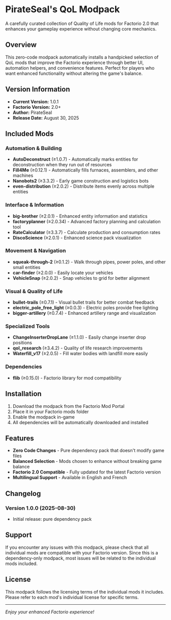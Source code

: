 # PirateSeal's QoL Modpack

A carefully curated collection of Quality of Life mods for Factorio 2.0 that enhances your gameplay experience without changing core mechanics.

## Overview

This zero-code modpack automatically installs a handpicked selection of QoL mods that improve the Factorio experience through better UI, automation helpers, and convenience features. Perfect for players who want enhanced functionality without altering the game's balance.

## Version Information

- **Current Version:** 1.0.1
- **Factorio Version:** 2.0+
- **Author:** PirateSeal
- **Release Date:** August 30, 2025

## Included Mods

### Automation & Building
- **AutoDeconstruct** (≥1.0.7) - Automatically marks entities for deconstruction when they run out of resources
- **Fill4Me** (≥0.12.1) - Automatically fills furnaces, assemblers, and other machines
- **Nanobots2** (≥3.3.2) - Early game construction and logistics bots
- **even-distribution** (≥2.0.2) - Distribute items evenly across multiple entities

### Interface & Information
- **big-brother** (≥2.0.1) - Enhanced entity information and statistics
- **factoryplanner** (≥2.0.34) - Advanced factory planning and calculation tool
- **RateCalculator** (≥3.3.7) - Calculate production and consumption rates
- **DiscoScience** (≥2.0.1) - Enhanced science pack visualization

### Movement & Navigation
- **squeak-through-2** (≥0.1.2) - Walk through pipes, power poles, and other small entities
- **car-finder** (≥2.0.0) - Easily locate your vehicles
- **VehicleSnap** (≥2.0.2) - Snap vehicles to grid for better alignment

### Visual & Quality of Life
- **bullet-trails** (≥0.7.1) - Visual bullet trails for better combat feedback
- **electric_pole_free_light** (≥0.0.3) - Electric poles provide free lighting
- **bigger-artillery** (≥0.7.4) - Enhanced artillery range and visualization

### Specialized Tools
- **ChangeInserterDropLane** (≥1.1.0) - Easily change inserter drop positions
- **qol_research** (≥3.4.2) - Quality of life research improvements
- **Waterfill_v17** (≥2.0.5) - Fill water bodies with landfill more easily

### Dependencies
- **flib** (≥0.15.0) - Factorio library for mod compatibility

## Installation

1. Download the modpack from the Factorio Mod Portal
2. Place it in your Factorio mods folder
3. Enable the modpack in-game
4. All dependencies will be automatically downloaded and installed

## Features

- **Zero Code Changes** - Pure dependency pack that doesn't modify game files
- **Balanced Selection** - Mods chosen to enhance without breaking game balance
- **Factorio 2.0 Compatible** - Fully updated for the latest Factorio version
- **Multilingual Support** - Available in English and French

## Changelog

### Version 1.0.0 (2025-08-30)
- Initial release: pure dependency pack

## Support

If you encounter any issues with this modpack, please check that all individual mods are compatible with your Factorio version. Since this is a dependency-only modpack, most issues will be related to the individual mods included.

## License

This modpack follows the licensing terms of the individual mods it includes. Please refer to each mod's individual license for specific terms.

---

*Enjoy your enhanced Factorio experience!*